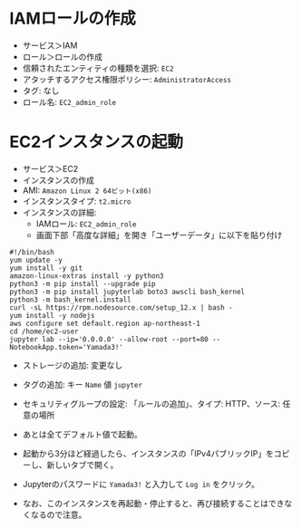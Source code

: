 # IAMロールの作成

- サービス＞IAM
- ロール＞ロールの作成
- 信頼されたエンティティの種類を選択: `EC2`
- アタッチするアクセス権限ポリシー: `AdministratorAccess`
- タグ: なし
- ロール名: `EC2_admin_role`

# EC2インスタンスの起動

- サービス＞EC2
- インスタンスの作成
- AMI: `Amazon Linux 2 64ビット(x86)`
- インスタンスタイプ: `t2.micro`
- インスタンスの詳細: 
  - IAMロール: `EC2_admin_role`
  - 画面下部「高度な詳細」を開き「ユーザーデータ」に以下を貼り付け
  
```
#!/bin/bash
yum update -y
yum install -y git
amazon-linux-extras install -y python3
python3 -m pip install --upgrade pip
python3 -m pip install jupyterlab boto3 awscli bash_kernel
python3 -m bash_kernel.install
curl -sL https://rpm.nodesource.com/setup_12.x | bash -
yum install -y nodejs
aws configure set default.region ap-northeast-1
cd /home/ec2-user
jupyter lab --ip='0.0.0.0' --allow-root --port=80 --NotebookApp.token='Yamada3!'
```

- ストレージの追加: 変更なし
- タグの追加: キー `Name`  値 `jupyter`
- セキュリティグループの設定: 「ルールの追加」、タイプ: HTTP、ソース: 任意の場所
- あとは全てデフォルト値で起動。

- 起動から3分ほど経過したら、インスタンスの「IPv4パブリックIP」をコピーし、新しいタブで開く。
- Jupyterのパスワードに `Yamada3!` と入力して `Log in` をクリック。

- なお、このインスタンスを再起動・停止すると、再び接続することはできなくなるので注意。
